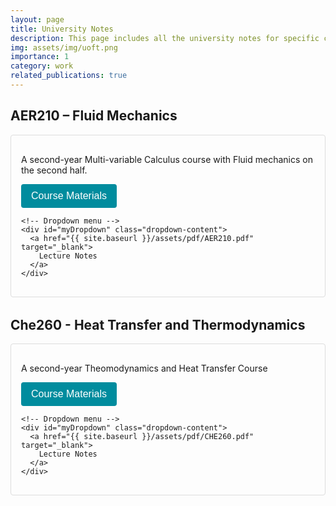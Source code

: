 ```yaml
---
layout: page
title: University Notes
description: This page includes all the university notes for specific courses. It may not be entirely complete or correct.
img: assets/img/uoft.png
importance: 1
category: work
related_publications: true
---
```


<style>
/* --- CSS for Dropdown (Click-to-open version) --- */

/* Course block container */
.course-block {
  margin-bottom: 2rem;
  border: 1px solid #ddd;
  padding: 1rem;
  border-radius: 4px;
}

/* Wrap the dropdown button and content */
.dropdown {
  position: relative;
  display: inline-block;
}

/* Style the button that toggles the dropdown */
.dropbtn {
  background-color: #008c9e;
  color: white;
  padding: 10px 16px;
  font-size: 16px;
  border: none;
  cursor: pointer;
  border-radius: 4px;
}

/* Hover effect for the dropdown button */
.dropbtn:hover {
  background-color: #007480;
}

/* The dropdown content is hidden by default; toggled via JavaScript */
.dropdown-content {
  display: none;
  position: absolute;
  background-color: #f9f9f9;
  min-width: 200px;
  border: 1px solid #ddd;
  box-shadow: 0 2px 8px rgba(0, 0, 0, 0.15);
  z-index: 1;
  padding: 0.5rem 0;
}

/* Links inside the dropdown */
.dropdown-content a {
  color: #333;
  padding: 0.5rem 1rem;
  text-decoration: none;
  display: block;
}

/* Change color of dropdown links on hover */
.dropdown-content a:hover {
  background-color: #eee;
}

/* Show the dropdown when toggled */
.show {
  display: block;
}
</style>

<!-- Main Content: Example Course 1 -->
<h2>AER210 – Fluid Mechanics</h2>
<div class="course-block">
  <p>
    A second-year Multi-variable Calculus course with Fluid mechanics on the second half.
  </p>

  <!-- Dropdown container -->
  <div class="dropdown">
    <!-- Button that triggers the dropdown -->
    <button onclick="toggleDropdown('myDropdown')" class="dropbtn">
      Course Materials
    </button>

    <!-- Dropdown menu -->
    <div id="myDropdown" class="dropdown-content">
      <a href="{{ site.baseurl }}/assets/pdf/AER210.pdf" target="_blank">
        Lecture Notes
      </a>
    </div>
  </div>
</div>


<!-- Main Content: Example Course 1 -->
<h2>Che260 - Heat Transfer and Thermodynamics</h2>
<div class="course-block">
  <p>
    A second-year Theomodynamics and Heat Transfer Course
  </p>

  <!-- Dropdown container -->
  <div class="dropdown">
    <!-- Button that triggers the dropdown -->
    <button onclick="toggleDropdown('myDropdown')" class="dropbtn">
      Course Materials
    </button>

    <!-- Dropdown menu -->
    <div id="myDropdown" class="dropdown-content">
      <a href="{{ site.baseurl }}/assets/pdf/CHE260.pdf" target="_blank">
        Lecture Notes
      </a>
    </div>
  </div>
</div>

<!-- Repeat the above block for additional courses, 
     giving each dropdown-content a unique ID, e.g. myDropdown2, myDropdown3, etc. -->

<script>
/**
 * Toggle the dropdown menu for a given ID.
 * @param {string} dropdownID - The ID of the dropdown-content div
 */
function toggleDropdown(dropdownID) {
  document.getElementById(dropdownID).classList.toggle("show");
}

/**
 * Close the dropdown if the user clicks outside of it.
 */
window.onclick = function(event) {
  // If the click is NOT on a dropbtn, close all dropdowns
  if (!event.target.matches('.dropbtn')) {
    var dropdowns = document.getElementsByClassName("dropdown-content");
    for (var i = 0; i < dropdowns.length; i++) {
      var openDropdown = dropdowns[i];
      if (openDropdown.classList.contains('show')) {
        openDropdown.classList.remove('show');
      }
    }
  }
}
</script>
